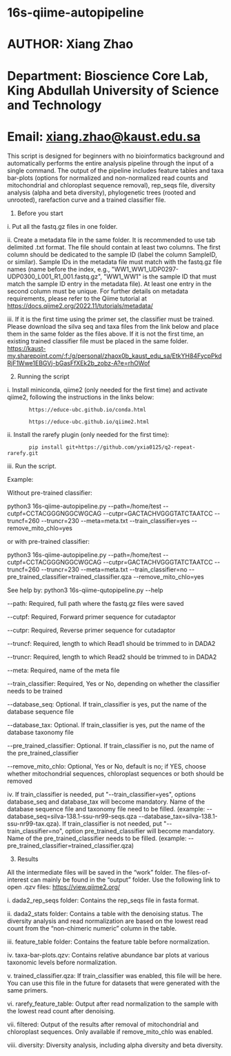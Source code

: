 # 16s-qiime-autopipeline
# AUTHOR: Xiang Zhao
# Department: Bioscience Core Lab, King Abdullah University of Science and Technology
# Email:  xiang.zhao@kaust.edu.sa

This script is designed for beginners with no bioinformatics background and automatically performs the entire analysis pipeline through the input of a single command. The output of the pipeline includes feature tables and taxa bar-plots (options for normalized and non-normalized read counts and mitochondrial and chloroplast sequence removal), rep_seqs file, diversity analysis (alpha and beta diversity), phylogenetic trees (rooted and unrooted), rarefaction curve and a trained classifier file.
1.	Before you start
   
i.	Put all the fastq.gz files in one folder.

ii.	Create a metadata file in the same folder. It is recommended to use tab delimited .txt format. The file should contain at least two columns. The first column should be dedicated to the sample ID (label the column SampleID, or similar). Sample IDs in the metadata file must match with the fastq.gz file names (name before the index, e.g., "WW1_WW1_UDP0297-UDP0300_L001_R1_001.fastq.gz", "WW1_WW1" is the sample ID that must match the sample ID entry in the metadata file). At least one entry in the second column must be unique. For further details on metadata requirements, please refer to the Qiime tutorial at https://docs.qiime2.org/2022.11/tutorials/metadata/

iii.	If it is the first time using the primer set, the classifier must be trained. Please download the silva seq and taxa files from the link below and place them in the same folder as the files above. If it is not the first time, an existing trained classifier file must be placed in the same folder.
https://kaust-my.sharepoint.com/:f:/g/personal/zhaox0b_kaust_edu_sa/EtkYH84FycpPkdRjF1Wwe1EBGVj-bGasFfXEk2b_zobz-A?e=rhOWof

2.	Running the script
   
i.	Install miniconda, qiime2 (only needed for the first time) and activate qiime2, following the instructions in the links below:

           https://educe-ubc.github.io/conda.html
  	
           https://educe-ubc.github.io/qiime2.html
  	
ii.	Install the rarefy plugin (only needed for the first time):

           pip install git+https://github.com/yxia0125/q2-repeat-rarefy.git
           
iii.	Run the script.


Example:

Without pre-trained classifier:

python3 16s-qiime-autopipeline.py --path=/home/test --cutpf=CCTACGGGNGGCWGCAG --cutpr=GACTACHVGGGTATCTAATCC --truncf=260 --truncr=230 --meta=meta.txt --train_classifier=yes  --remove_mito_chlo=yes

or with pre-trained classifier:

python3 16s-qiime-autopipeline.py --path=/home/test --cutpf=CCTACGGGNGGCWGCAG --cutpr=GACTACHVGGGTATCTAATCC --truncf=260 --truncr=230 --meta=meta.txt --train_classifier=no --pre_trained_classifier=trained_classifier.qza --remove_mito_chlo=yes






See help by: python3 16s-qiime-qutopipeline.py --help

--path: Required, full path where the fastq.gz files were saved

--cutpf: Required, Forward primer sequence for cutadaptor

--cutpr: Required, Reverse primer sequence for cutadaptor

--truncf: Required, length to which Read1 should be trimmed to in DADA2

--truncr: Required, length to which Read2 should be trimmed to in DADA2

--meta: Required, name of the meta file

--train_classifier: Required, Yes or No, depending on whether the classifier needs to be trained

--database_seq: Optional. If train_classifier is yes, put the name of the database sequence file

--database_tax: Optional. If train_classifier is yes, put the name of the database taxonomy file

--pre_trained_classifier: Optional. If train_classifier is no, put the name of the pre_trained_classifier


--remove_mito_chlo: Optional, Yes or No, default is no; if YES, choose whether mitochondrial sequences, chloroplast sequences or both should be removed

iv.	If train_classifier is needed, put "--train_classifier=yes", options database_seq and database_tax will become mandatory. Name of the database sequence file and taxonomy file need to be filled. (example: --database_seq=silva-138.1-ssu-nr99-seqs.qza --database_tax=silva-138.1-ssu-nr99-tax.qza). 
      If train_classifier is not needed, put "--train_classifier=no", option pre_trained_classifier will become mandatory. Name of the pre_trained_classifier needs to be filled.  (example: --pre_trained_classifier=trained_classifier.qza)

3.	Results
   
All the intermediate files will be saved in the “work” folder. The files-of-interest can mainly be found in the “output” folder. Use the following link to open .qzv files: https://view.qiime2.org/

i.	dada2_rep_seqs folder: Contains the rep_seqs file in fasta format.

ii.	dada2_stats folder: Contains a table with the denoising status. The diversity analysis and read normalization are based on the lowest read count from the “non-chimeric numeric” column in the table.

iii.	feature_table folder: Contains the feature table before normalization.

iv.	taxa-bar-plots.qzv: Contains relative abundance bar plots at various taxonomic levels before normalization.

v.	trained_classifier.qza: If train_classifier was enabled, this file will be here. You can use this file in the future for datasets that were generated with the same primers.

vi.	rarefy_feature_table: Output after read normalization to the sample with the lowest read count after denoising.

vii.	filtered: Output of the results after removal of mitochondrial and chloroplast sequences. Only available if remove_mito_chlo was enabled.

viii.	diversity: Diversity analysis, including alpha diversity and beta diversity.





